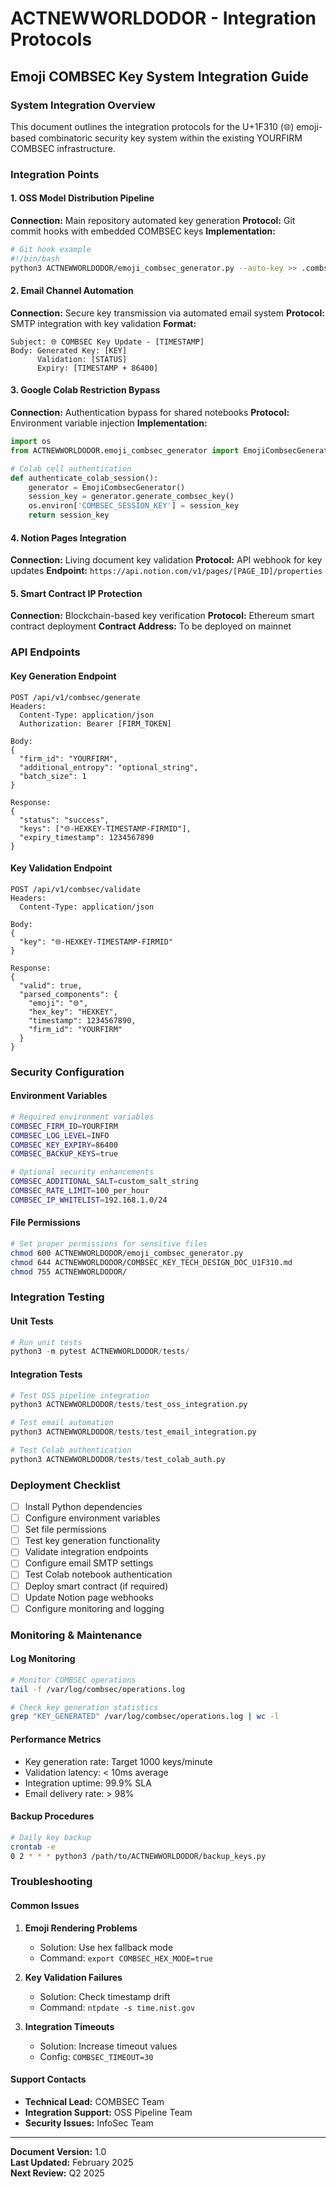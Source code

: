 # ACTNEWWORLDODOR - Integration Protocols
## Emoji COMBSEC Key System Integration Guide

### System Integration Overview

This document outlines the integration protocols for the U+1F310 (🌐) emoji-based combinatoric security key system within the existing YOURFIRM COMBSEC infrastructure.

### Integration Points

#### 1. OSS Model Distribution Pipeline
**Connection:** Main repository automated key generation
**Protocol:** Git commit hooks with embedded COMBSEC keys
**Implementation:**
```bash
# Git hook example
#!/bin/bash
python3 ACTNEWWORLDODOR/emoji_combsec_generator.py --auto-key >> .combsec_log
```

#### 2. Email Channel Automation
**Connection:** Secure key transmission via automated email system
**Protocol:** SMTP integration with key validation
**Format:**
```
Subject: 🌐 COMBSEC Key Update - [TIMESTAMP]
Body: Generated Key: [KEY]
      Validation: [STATUS]
      Expiry: [TIMESTAMP + 86400]
```

#### 3. Google Colab Restriction Bypass
**Connection:** Authentication bypass for shared notebooks
**Protocol:** Environment variable injection
**Implementation:**
```python
import os
from ACTNEWWORLDODOR.emoji_combsec_generator import EmojiCombsecGenerator

# Colab cell authentication
def authenticate_colab_session():
    generator = EmojiCombsecGenerator()
    session_key = generator.generate_combsec_key()
    os.environ['COMBSEC_SESSION_KEY'] = session_key
    return session_key
```

#### 4. Notion Pages Integration
**Connection:** Living document key validation
**Protocol:** API webhook for key updates
**Endpoint:** `https://api.notion.com/v1/pages/[PAGE_ID]/properties`

#### 5. Smart Contract IP Protection
**Connection:** Blockchain-based key verification
**Protocol:** Ethereum smart contract deployment
**Contract Address:** To be deployed on mainnet

### API Endpoints

#### Key Generation Endpoint
```
POST /api/v1/combsec/generate
Headers:
  Content-Type: application/json
  Authorization: Bearer [FIRM_TOKEN]

Body:
{
  "firm_id": "YOURFIRM",
  "additional_entropy": "optional_string",
  "batch_size": 1
}

Response:
{
  "status": "success",
  "keys": ["🌐-HEXKEY-TIMESTAMP-FIRMID"],
  "expiry_timestamp": 1234567890
}
```

#### Key Validation Endpoint
```
POST /api/v1/combsec/validate
Headers:
  Content-Type: application/json

Body:
{
  "key": "🌐-HEXKEY-TIMESTAMP-FIRMID"
}

Response:
{
  "valid": true,
  "parsed_components": {
    "emoji": "🌐",
    "hex_key": "HEXKEY",
    "timestamp": 1234567890,
    "firm_id": "YOURFIRM"
  }
}
```

### Security Configuration

#### Environment Variables
```bash
# Required environment variables
COMBSEC_FIRM_ID=YOURFIRM
COMBSEC_LOG_LEVEL=INFO
COMBSEC_KEY_EXPIRY=86400
COMBSEC_BACKUP_KEYS=true

# Optional security enhancements
COMBSEC_ADDITIONAL_SALT=custom_salt_string
COMBSEC_RATE_LIMIT=100_per_hour
COMBSEC_IP_WHITELIST=192.168.1.0/24
```

#### File Permissions
```bash
# Set proper permissions for sensitive files
chmod 600 ACTNEWWORLDODOR/emoji_combsec_generator.py
chmod 644 ACTNEWWORLDODOR/COMBSEC_KEY_TECH_DESIGN_DOC_U1F310.md
chmod 755 ACTNEWWORLDODOR/
```

### Integration Testing

#### Unit Tests
```python
# Run unit tests
python3 -m pytest ACTNEWWORLDODOR/tests/
```

#### Integration Tests
```python
# Test OSS pipeline integration
python3 ACTNEWWORLDODOR/tests/test_oss_integration.py

# Test email automation
python3 ACTNEWWORLDODOR/tests/test_email_integration.py

# Test Colab authentication
python3 ACTNEWWORLDODOR/tests/test_colab_auth.py
```

### Deployment Checklist

- [ ] Install Python dependencies
- [ ] Configure environment variables
- [ ] Set file permissions
- [ ] Test key generation functionality
- [ ] Validate integration endpoints
- [ ] Configure email SMTP settings
- [ ] Test Colab notebook authentication
- [ ] Deploy smart contract (if required)
- [ ] Update Notion page webhooks
- [ ] Configure monitoring and logging

### Monitoring & Maintenance

#### Log Monitoring
```bash
# Monitor COMBSEC operations
tail -f /var/log/combsec/operations.log

# Check key generation statistics
grep "KEY_GENERATED" /var/log/combsec/operations.log | wc -l
```

#### Performance Metrics
- Key generation rate: Target 1000 keys/minute
- Validation latency: < 10ms average
- Integration uptime: 99.9% SLA
- Email delivery rate: > 98%

#### Backup Procedures
```bash
# Daily key backup
crontab -e
0 2 * * * python3 /path/to/ACTNEWWORLDODOR/backup_keys.py
```

### Troubleshooting

#### Common Issues
1. **Emoji Rendering Problems**
   - Solution: Use hex fallback mode
   - Command: `export COMBSEC_HEX_MODE=true`

2. **Key Validation Failures**
   - Solution: Check timestamp drift
   - Command: `ntpdate -s time.nist.gov`

3. **Integration Timeouts**
   - Solution: Increase timeout values
   - Config: `COMBSEC_TIMEOUT=30`

#### Support Contacts
- **Technical Lead:** COMBSEC Team
- **Integration Support:** OSS Pipeline Team  
- **Security Issues:** InfoSec Team

---

**Document Version:** 1.0  
**Last Updated:** February 2025  
**Next Review:** Q2 2025